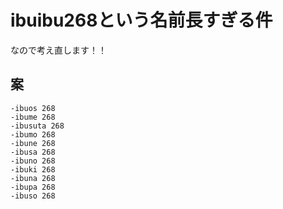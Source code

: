 # ibuibu268という名前長すぎる件
なので考え直します！！
## 案
    -ibuos 268
    -ibume 268
    -ibusuta 268
    -ibumo 268
    -ibune 268
    -ibusa 268
    -ibuno 268
    -ibuki 268
    -ibuna 268
    -ibupa 268
    -ibuso 268
